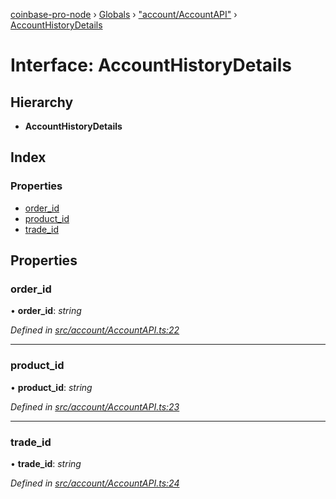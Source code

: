 [coinbase-pro-node](../README.md) › [Globals](../globals.md) › ["account/AccountAPI"](../modules/_account_accountapi_.md) › [AccountHistoryDetails](_account_accountapi_.accounthistorydetails.md)

# Interface: AccountHistoryDetails

## Hierarchy

- **AccountHistoryDetails**

## Index

### Properties

- [order_id](_account_accountapi_.accounthistorydetails.md#order_id)
- [product_id](_account_accountapi_.accounthistorydetails.md#product_id)
- [trade_id](_account_accountapi_.accounthistorydetails.md#trade_id)

## Properties

### order_id

• **order_id**: _string_

_Defined in [src/account/AccountAPI.ts:22](https://github.com/bennyn/coinbase-pro-node/blob/411b7a7/src/account/AccountAPI.ts#L22)_

---

### product_id

• **product_id**: _string_

_Defined in [src/account/AccountAPI.ts:23](https://github.com/bennyn/coinbase-pro-node/blob/411b7a7/src/account/AccountAPI.ts#L23)_

---

### trade_id

• **trade_id**: _string_

_Defined in [src/account/AccountAPI.ts:24](https://github.com/bennyn/coinbase-pro-node/blob/411b7a7/src/account/AccountAPI.ts#L24)_
